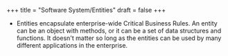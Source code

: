 +++
title = "Software System/Entities"
draft = false
+++

-   Entities encapsulate enterprise-wide Critical Business Rules. An entity can be an object with methods, or it can be a set of data structures and functions. It doesn't matter so long as the entities can be used by many different applications in the enterprise.